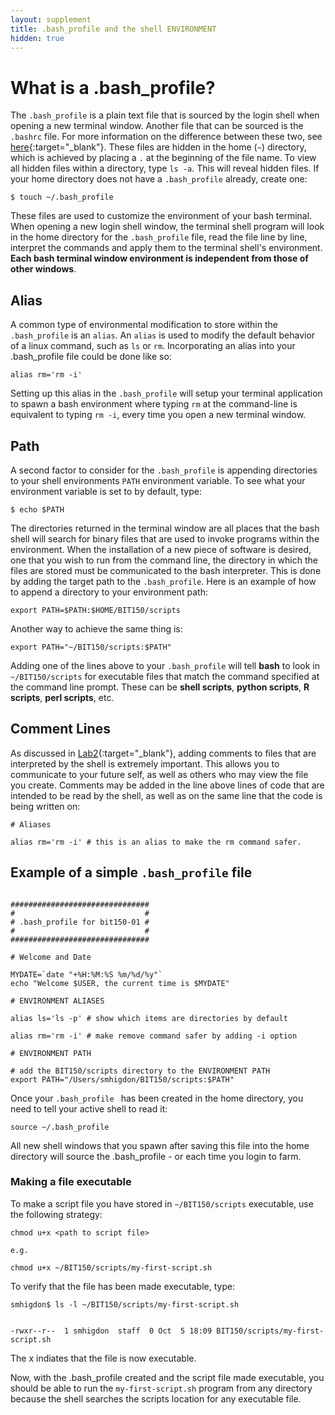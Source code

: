 ```yaml
---
layout: supplement
title: .bash_profile and the shell ENVIRONMENT
hidden: true
---
```


# What is a .bash_profile?

The `.bash_profile` is a plain text file that is sourced by the login shell when opening a new terminal window.
Another file that can be sourced is the `.bashrc` file.
For more information on the difference between these two, see [here](https://apple.stackexchange.com/questions/51036/what-is-the-difference-between-bash-profile-and-bashrc){:target="_blank"}. These files are hidden in the home (`~`) directory, which is achieved by placing a `.` at the beginning of the file name. To view all hidden files within a directory, type `ls -a`. This will reveal hidden files. If your home directory does not have a `.bash_profile` already, create one:

```
$ touch ~/.bash_profile
```

These files are used to customize the environment of your bash terminal. When opening a new login shell window, the terminal shell program will look in the home directory for the `.bash_profile` file, read the file line by line, interpret the commands and apply them to the terminal shell's environment. __Each bash terminal window environment is independent from those of other windows__.


## Alias
A common type of environmental modification to store within the `.bash_profile` is an `alias`. An `alias` is used to modify the default behavior of a linux command, such as `ls` or `rm`. Incorporating an alias into your .bash_profile file could be done like so:

```
alias rm='rm -i'
```

Setting up this alias in the `.bash_profile` will setup your terminal application to spawn a bash environment where typing `rm` at the command-line is equivalent to typing `rm -i`, every time you open a new terminal window.

## Path
A second factor to consider for the `.bash_profile` is appending directories to your shell environments `PATH` environment variable. To see what your environment variable is set to by default, type:

```
$ echo $PATH
```

The directories returned in the terminal window are all places that the bash shell will search for binary files that are used to invoke programs within the environment. When the installation of a new piece of software is desired, one that you wish to run from the command line, the directory in which the files are stored must be communicated to the bash interpreter. This is done by adding the target path to the `.bash_profile`. Here is an example of how to append a directory to your environment path:

```
export PATH=$PATH:$HOME/BIT150/scripts
```

Another way to achieve the same thing is:

```
export PATH="~/BIT150/scripts:$PATH"
```

Adding one of the lines above to your `.bash_profile` will tell **bash** to look in `~/BIT150/scripts` for executable files that match the command specified at the command line prompt. These can be __shell scripts__, __python scripts__, __R scripts__, __perl scripts__, etc.

## Comment Lines

As discussed in [Lab2]({{site.baseurl}}/2017/10/05/lab-02/){:target="_blank"}, adding comments to files that are interpreted by the shell is extremely important. This allows you to communicate to your future self, as well as others who may view the file you create. Comments may be added in the line above lines of code that are intended to be read by the shell, as well as on the same line that the code is being written on:

```
# Aliases

alias rm='rm -i' # this is an alias to make the rm command safer.

```

## Example of a simple `.bash_profile` file

```

###############################
#                             #
# .bash_profile for bit150-01 #
#                             #
###############################

# Welcome and Date

MYDATE=`date "+%H:%M:%S %m/%d/%y"`
echo "Welcome $USER, the current time is $MYDATE"

# ENVIRONMENT ALIASES

alias ls='ls -p' # show which items are directories by default

alias rm='rm -i' # make remove command safer by adding -i option

# ENVIRONMENT PATH

# add the BIT150/scripts directory to the ENVIRONMENT PATH
export PATH="/Users/smhigdon/BIT150/scripts:$PATH"
```

Once your `.bash_profile ` has been created in the home directory, you need to tell your active shell to read it:

```
source ~/.bash_profile
```

All new shell windows that you spawn after saving this file into the home directory will source the .bash_profile - or each time you login to farm.

### Making a file executable
To make a script file you have stored in `~/BIT150/scripts` executable, use the following strategy:
```
chmod u+x <path to script file>

e.g.

chmod u+x ~/BIT150/scripts/my-first-script.sh
```

To verify that the file has been made executable, type:

```
smhigdon$ ls -l ~/BIT150/scripts/my-first-script.sh


-rwxr--r--  1 smhigdon  staff  0 Oct  5 18:09 BIT150/scripts/my-first-script.sh
```


The x indiates that the file is now executable.

Now, with the .bash_profile created and the script file made executable, you should be able to run the `my-first-script.sh` program from any directory because the shell searches the scripts location for any executable file.
